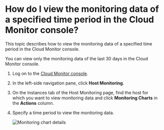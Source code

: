 # How do I view the monitoring data of a specified time period in the Cloud Monitor console?

This topic describes how to view the monitoring data of a specified time period in the Cloud Monitor console.

You can view only the monitoring data of the last 30 days in the Cloud Monitor console.

1.  Log on to the [Cloud Monitor console](https://cms-intl.console.aliyun.com).

2.  In the left-side navigation pane, click **Host Monitoring**.

3.  On the Instances tab of the Host Monitoring page, find the host for which you want to view monitoring data and click **Monitoring Charts** in the **Actions** column.

4.  Specify a time period to view the monitoring data.

    ![Monitoring chart details](https://static-aliyun-doc.oss-cn-hangzhou.aliyuncs.com/assets/img/en-US/8339997951/p13995.png)


